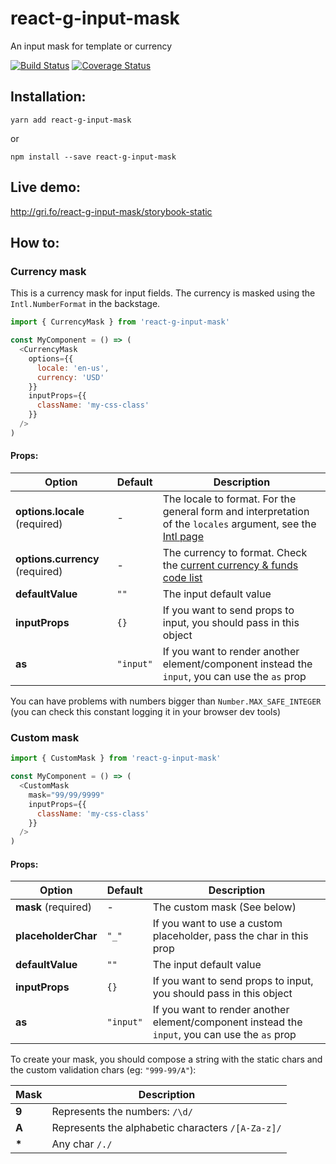 # react-g-input-mask

An input mask for template or currency

[![Build Status](https://travis-ci.org/grifo/react-g-input-mask.svg?branch=master)](https://travis-ci.org/grifo/react-g-input-mask)
[![Coverage Status](https://coveralls.io/repos/github/grifo/react-g-input-mask/badge.svg?branch=master)](https://coveralls.io/github/grifo/react-g-input-mask?branch=master)

## Installation:

```
yarn add react-g-input-mask
```

or

```
npm install --save react-g-input-mask
```

## Live demo:

http://gri.fo/react-g-input-mask/storybook-static

## How to:

### Currency mask

This is a currency mask for input fields. The currency is masked using the `Intl.NumberFormat` in the backstage.

```js
import { CurrencyMask } from 'react-g-input-mask'

const MyComponent = () => (
  <CurrencyMask
    options={{
      locale: 'en-us',
      currency: 'USD'
    }}
    inputProps={{
      className: 'my-css-class'
    }}
  />
)
```

#### Props:

| Option | Default | Description |
| - | - | - |
| **options.locale** (required) | - | The locale to format. For the general form and interpretation of the `locales` argument, see the [Intl page](https://developer.mozilla.org/en-US/docs/Web/JavaScript/Reference/Global_Objects/Intl#Locale_identification_and_negotiation) |
| **options.currency** (required) | - | The currency to format. Check the [current currency & funds code list](https://www.currency-iso.org/en/home/tables/table-a1.html) |
| **defaultValue** | `""` | The input default value |
| **inputProps** | `{}` | If you want to send props to input, you should pass in this object |
| **as** | `"input"` | If you want to render another element/component instead the `input`, you can use the `as` prop |

You can have problems with numbers bigger than `Number.MAX_SAFE_INTEGER` (you can check this constant logging it in your browser dev tools)


### Custom mask

```js
import { CustomMask } from 'react-g-input-mask'

const MyComponent = () => (
  <CustomMask
    mask="99/99/9999"
    inputProps={{
      className: 'my-css-class'
    }}
  />
)
```


#### Props:

| Option | Default | Description |
| - | - | - |
| **mask** (required) | - | The custom mask (See below) |
| **placeholderChar** | `"_"`| If you want to use a custom placeholder, pass the char in this prop |
| **defaultValue** | `""` | The input default value |
| **inputProps** | `{}` | If you want to send props to input, you should pass in this object |
| **as** | `"input"` | If you want to render another element/component instead the `input`, you can use the `as` prop |

To create your mask, you should compose a string with the static chars and the custom validation chars (eg: `"999-99/A"`):

| Mask | Description |
| - | - |
| **9** | Represents the numbers: `/\d/` |
| **A** | Represents the alphabetic characters `/[A-Za-z]/` |
| **\*** | Any char `/./` |

